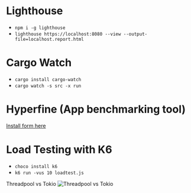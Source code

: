# Lighthouse 
- `npm i -g lighthouse`
- `lighthouse https://localhost:8080 --view --output-file=localhost.report.html`

# Cargo Watch
- `cargo install cargo-watch`
- `cargo watch -s src -x run`

# Hyperfine (App benchmarking tool)
[Install form here](https://github.com/sharkdp/hyperfine)

# Load Testing with K6
- `choco install k6`
- `k6 run -vus 10 loadtest.js`

Threadpool vs Tokio
![Threadpool vs Tokio](https://github.com/SpandanBG/learning-rust-web-server/blob/master/tokio_vs_threadpool_load_test.png?raw=true)
